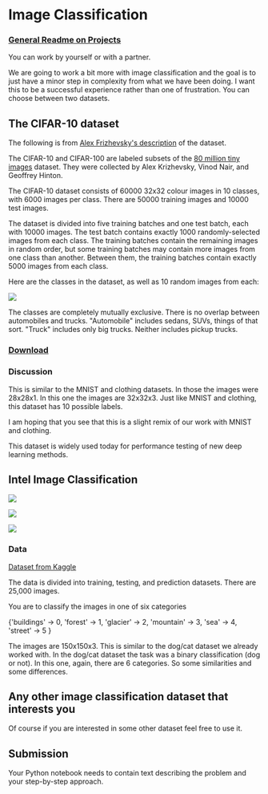 # Image Classification

### [General Readme on Projects](https://github.com/zacharski/ml-class/blob/master/projects/readme.md)



You can work by yourself or with a partner.

We are going to work a bit more with image classification and the goal is to just have a minor step in complexity from what we have been doing. I want this to be a successful experience rather than one of frustration.  You can choose between two datasets.

## The CIFAR-10 dataset

The following is from [Alex Frizhevsky's description](https://www.cs.toronto.edu/~kriz/cifar.html) of the dataset.

The CIFAR-10 and CIFAR-100 are labeled subsets of the [80 million tiny images](http://people.csail.mit.edu/torralba/tinyimages/) dataset. They were collected by Alex Krizhevsky, Vinod Nair, and Geoffrey Hinton.

The CIFAR-10 dataset consists of 60000 32x32 colour images in 10 classes, with 6000 images per class. There are 50000 training images and 10000 test images.

The dataset is divided into five training batches and one test batch, each with 10000 images. The test batch contains exactly 1000 randomly-selected images from each class. The training batches contain the remaining images in random order, but some training batches may contain more images from one class than another. Between them, the training batches contain exactly 5000 images from each class.

Here are the classes in the dataset, as well as 10 random images from each:

![](../labs/pics/cifar.png)

The classes are completely mutually exclusive. There is no overlap between automobiles and trucks. "Automobile" includes sedans, SUVs, things of that sort. "Truck" includes only big trucks. Neither includes pickup trucks.

### [Download](https://s3.amazonaws.com/fast-ai-imageclas/cifar10.tgz)

### Discussion

This is similar to the MNIST and clothing datasets. In those the images were 28x28x1. In this one the images are 32x32x3.  Just like MNIST and clothing, this dataset has 10 possible labels.  

I am hoping that you see that this is a slight remix of our work with MNIST and clothing.

This dataset is widely used today for performance testing of new deep learning methods. 

## Intel Image Classification

![](../labs/pics/building.png)

![](../labs/pics/forest.png)

![](../labs/pics/mountain.png)

### Data

[Dataset from Kaggle](https://www.kaggle.com/puneet6060/intel-image-classification)

The data is divided into training, testing, and prediction datasets. There are 25,000 images.

You are to  classify the images in one of six categories

{'buildings' -> 0,
'forest' -> 1,
'glacier' -> 2,
'mountain' -> 3,
'sea' -> 4,
'street' -> 5 }

The images are 150x150x3. This is similar to the dog/cat dataset we already worked with. In the dog/cat dataset the task was a binary classification (dog or not). In this one, again, there are 6 categories. So some similarities and some differences.

## Any other image classification dataset that interests you

Of course if you are interested in some other dataset feel free to use it. 

## Submission

Your Python notebook needs to contain text describing the problem and your step-by-step approach.
